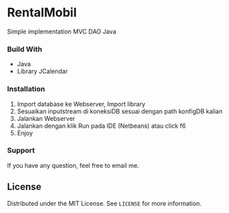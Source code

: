 # RentalMobil
Simple implementation MVC DAO Java

### Build With

- Java
- Library JCalendar
  
### Installation

1. Import database ke Webserver, Import library 
2. Sesuaikan inputstream di koneksiDB sesuai dengan path konfigDB kalian
2. Jalankan Webserver
3. Jalankan dengan klik Run pada IDE (Netbeans) atau click f6
4. Enjoy

### Support

If you have any question, feel free to email me.

## License

Distributed under the MIT License. See `LICENSE` for more information.
